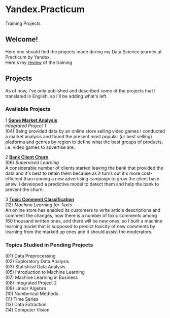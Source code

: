 # Yandex.Practicum
Training Projects

## Welcome! 

Here one should find the projects made during my Data Science journey at Practicum by Yandex. \
Here's my [review](https://www.facebook.com/yerzhankaratay/posts/10221278439968086) of the training 

## Projects

As of now, I've only published and described some of the projects that I translated in English, so I'll be adding what's left.

### Available Projects

1 **[Game Market Analysis](https://github.com/yerzhankaratay/Yandex.Practicum/tree/master/05%20Game%20Market%20Analysis)** \
*Integrated Project 1* \
(04) Being provided data by an online store selling video games I conducted a market analysis and found the present most popular (or best selling) platforms and genres by region to define what the best groups of products, i.e. video games to advertise are.

2 **[Bank Client Churn](https://github.com/yerzhankaratay/Yandex.Practicum/tree/master/07%20Bank%20Client%20Churn)** \
(06) *Supervised Learning* \
A considerable number of clients started leaving the bank that provided the data and it's best to retain them because as it turns out it's more cost-efficient than running a new advertising campaign to grow the client base anew. I developed a predictive model to detect them and help the bank to prevent the churn.

3 **[Toxic Comment Classification](https://github.com/yerzhankaratay/Yandex.Practicum/tree/master/13%20Toxic%20Comment%20Classification)** \
(12) *Machine Learning for Texts* \
An online store has enabled its customers to write article descriptions and comment the changes, now there is a number of toxic comments among 160 thousand written ones, and there will be new ones, so I built a machine learning model that is supposed to predict toxicity of new comments by learning from the marked up ones and it should assist the moderators.


### Topics Studied in Pending Projects

(01) Data Preprocessing \
(02) Exploratory Data Analysis \
(03) Statistical Data Analysis \
(05) Introduction to Machine Learning \
(07) Machine Learning in Business \
(08) Integrated Project 2 \
(09) Linear Algebra \
(10) Numberical Methods \
(11) Time Series \
(13) Data Extraction \
(14) Computer Vision
